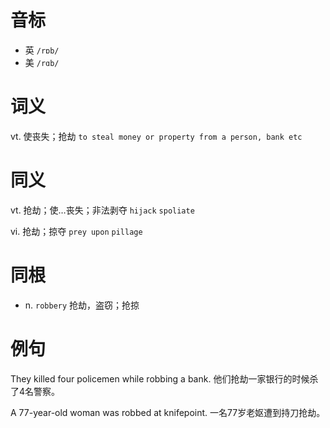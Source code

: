 # 音标

- 英 `/rɒb/`
- 美 `/rɑb/`

# 词义

vt. 使丧失；抢劫
`to steal money or property from a person, bank etc`

# 同义

vt. 抢劫；使…丧失；非法剥夺
`hijack` `spoliate`

vi. 抢劫；掠夺
`prey upon` `pillage`

# 同根

- n. `robbery` 抢劫，盗窃；抢掠

# 例句

They killed four policemen while robbing a bank.
他们抢劫一家银行的时候杀了4名警察。

A 77-year-old woman was robbed at knifepoint.
一名77岁老妪遭到持刀抢劫。


